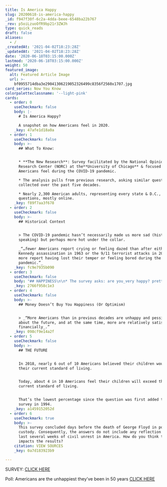 ```yaml
---
title: Is America Happy
slug: 20200618-is-america-happy
_id: f947f30f-6c2a-4dda-beee-6548ba22b767
_rev: p5oiLzuoOfR9bp21r3ZWJh
type: quick_reads
draft: false
aliases:
  - /
_createdAt: '2021-04-02T18:23:28Z'
_updatedAt: '2021-04-02T18:23:28Z'
date: '2020-06-18T03:15:00.000Z'
lastmod: '2020-06-18T03:15:00.000Z'
weight: 50
featured_image:
  alt: Featured Article Image
  url: >-
    bf0955714dba3e29041306219052326499c8356f2560x1707.jpg
card_series: Now You Know
colorpaletteclassname: '--light-pink'
cards:
  - order: 0
    useCheckmark: false
    body: |-
      # Is America Happy?

      A snapshot on how Americans feel in 2020.
    _key: 47afe1d18a0a
  - order: 1
    useCheckmark: false
    body: >-
      ## What To Know:


      * **The New Research**: Survey facilitated by the National Opinion
      Research Center (NORC) at the**University of Chicago** & focused on how
      Americans feel during the COVID-19 pandemic.

      * The analysis pulls from previous research, asking similar questions,
      collected over the past five decades.

      * Nearly 2,300 American adults, representing every state & D.C., answered
      questions, mostly online.
    _key: f89f7aa3f678
  - order: 2
    useCheckmark: false
    body: >-
      ## Historical Context


      > The COVID-19 pandemic hasn’t necessarily made us more sad (historically
      speaking) but perhaps more hot under the collar.  
        
      _“…fewer Americans report crying or feeling dazed than after either the
      Kennedy assassination in 1963 or the 9/11 terrorist attacks in 2001, but
      more report having lost their temper or feeling bored during the
      pandemic.”_
    _key: fc9e7935b090
  - order: 3
    useCheckmark: false
    body: "## HAPPINESS\n\n* The survey asks: are you_very happy? pretty happy?_ or_not too happy?\__\n* Over the past 50 years, the majority of Americans have**never**\_described themselves as “_very happy_” but the response has**consistently hovered around 30%**.\n* The number of Americans *now* reporting as “_very happy_” dropped to a historic low of 14% – the**lowest since the survey began in 1972**."
    _key: 2766f958c1e3
  - order: 4
    useCheckmark: false
    body: >-
      ## Money Doesn’t Buy You Happiness (Or Optimism)


      > _“More Americans than in previous decades are unhappy and pessimistic
      about the future, and at the same time, more are relatively satisfied
      financially_.”
    _key: 098cf9e14a2f
  - order: 5
    useCheckmark: false
    body: >-
      ## THE FUTURE


      In 2018, nearly 6 out of 10 Americans believed their children would exceed
      their current standard of living.


      Today, about 4 in 10 Americans feel their children will exceed their
      current standard of living.


      That’s the lowest percentage since the question was first added to the
      survey in 1994.
    _key: a1459152052d
  - order: 6
    useCheckmark: true
    body: >-
      This survey concluded days before the death of George Floyd in police
      custody. Consequently, the answers do not include any reflection of the
      last several weeks of civil unrest in America. How do you think that
      impacts the results?
    citation: VIEW SOURCES
    _key: 0a7d183923b9

---
```

SURVEY: [CLICK HERE](https://www.norc.org/PDFs/COVID%20Response%20Tracking%20Study/Historic%20Shift%20in%20Americans%20Happiness%20Amid%20Pandemic.pdf)

Poll: Americans are the unhappiest they’ve been in 50 years [CLICK HERE](https://apnews.com/0f6b9be04fa0d3194401821a72665a50)